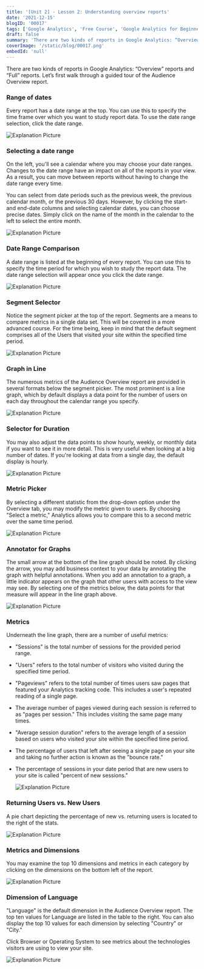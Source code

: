 ```yaml
---
title: '[Unit 2] - Lesson 2: Understanding overview reports'
date: '2021-12-15'
blogID: '00017'
tags: ['Google Analytics', 'Free Course', 'Google Analytics for Beginners']
draft: false
summary: 'There are two kinds of reports in Google Analytics: “Overview” reports and “Full” reports. Let’s first walk through a guided tour of the Audience Overview report in Universal analytics [UA].'
coverImage: '/static/blog/00017.png'
embedId: 'null'
---
```


There are two kinds of reports in Google Analytics: “Overview” reports and “Full” reports. Let’s first walk through a guided tour of the Audience Overview report.

### Range of dates

Every report has a date range at the top. You can use this to specify the time frame over which you want to study report data. To use the date range selection, click the date range.

![Explanation Picture](/static/blog/00017_1.png)

### Selecting a date range

On the left, you'll see a calendar where you may choose your date ranges. Changes to the date range have an impact on all of the reports in your view. As a result, you can move between reports without having to change the date range every time.

You can select from date periods such as the previous week, the previous calendar month, or the previous 30 days. However, by clicking the start- and end-date columns and selecting calendar dates, you can choose precise dates. Simply click on the name of the month in the calendar to the left to select the entire month.

![Explanation Picture](/static/blog/00017_2.png)

### **Date Range Comparison**

A date range is listed at the beginning of every report. You can use this to specify the time period for which you wish to study the report data. The date range selection will appear once you click the date range.

![Explanation Picture](/static/blog/00017_3.png)

### Segment Selector

Notice the segment picker at the top of the report. Segments are a means to compare metrics in a single data set. This will be covered in a more advanced course. For the time being, keep in mind that the default segment comprises all of the Users that visited your site within the specified time period.

![Explanation Picture](/static/blog/00017_4.png)

### Graph in Line

The numerous metrics of the Audience Overview report are provided in several formats below the segment picker. The most prominent is a line graph, which by default displays a data point for the number of users on each day throughout the calendar range you specify.

![Explanation Picture](/static/blog/00017_5.png)

### Selector for Duration

You may also adjust the data points to show hourly, weekly, or monthly data if you want to see it in more detail. This is very useful when looking at a big number of dates. If you're looking at data from a single day, the default display is hourly.

![Explanation Picture](/static/blog/00017_6.png)

### Metric Picker

By selecting a different statistic from the drop-down option under the Overview tab, you may modify the metric given to users. By choosing "Select a metric," Analytics allows you to compare this to a second metric over the same time period.

![Explanation Picture](/static/blog/00017_7.png)

### Annotator for Graphs

The small arrow at the bottom of the line graph should be noted. By clicking the arrow, you may add business context to your data by annotating the graph with helpful annotations. When you add an annotation to a graph, a little indicator appears on the graph that other users with access to the view may see. By selecting one of the metrics below, the data points for that measure will appear in the line graph above.

![Explanation Picture](/static/blog/00017_8.png)

### Metrics

Underneath the line graph, there are a number of useful metrics:

- "Sessions" is the total number of sessions for the provided period range.
- "Users" refers to the total number of visitors who visited during the specified time period.
- "Pageviews" refers to the total number of times users saw pages that featured your Analytics tracking code. This includes a user's repeated reading of a single page.
- The average number of pages viewed during each session is referred to as "pages per session." This includes visiting the same page many times.
- "Average session duration" refers to the average length of a session based on users who visited your site within the specified time period.
- The percentage of users that left after seeing a single page on your site and taking no further action is known as the "bounce rate."
- The percentage of sessions in your date period that are new users to your site is called "percent of new sessions."

  ![Explanation Picture](/static/blog/00017_9.png)

### Returning Users vs. New Users

A pie chart depicting the percentage of new vs. returning users is located to the right of the stats.

![Explanation Picture](/static/blog/00017_10.png)

### Metrics and Dimensions

You may examine the top 10 dimensions and metrics in each category by clicking on the dimensions on the bottom left of the report.

![Explanation Picture](/static/blog/00017_11.png)

### Dimension of Language

"Language" is the default dimension in the Audience Overview report. The top ten values for Language are listed in the table to the right. You can also display the top 10 values for each dimension by selecting "Country" or "City."

Click Browser or Operating System to see metrics about the technologies visitors are using to view your site.

![Explanation Picture](/static/blog/00017_12.png)

